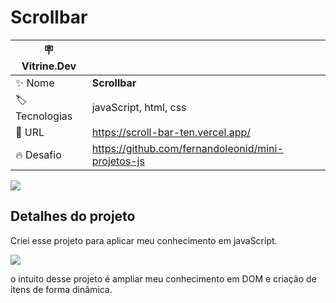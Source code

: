 # Scrollbar

| :placard: Vitrine.Dev |     |
| -------------  | --- |
| :sparkles: Nome        | **Scrollbar**
| :label: Tecnologias | javaScript, html, css
| :rocket: URL         | https://scroll-bar-ten.vercel.app/
| :fire: Desafio     | https://github.com/fernandoleonid/mini-projetos-js

<!-- Inserir imagem com a #vitrinedev ao final do link -->
![](https://imgur.com/mmIOcFw.png#vitrinedev)

## Detalhes do projeto

Criei esse projeto para aplicar meu conhecimento em javaScript.

![](https://imgur.com/mqRiaC4.gif#vitrinedev)

o intuito desse projeto é ampliar meu conhecimento em DOM e criação de itens de forma dinâmica.
